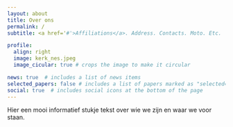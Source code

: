 ```yaml
---
layout: about
title: Over ons 
permalink: /
subtitle: <a href='#'>Affiliations</a>. Address. Contacts. Moto. Etc.

profile:
  align: right
  image: kerk_nes.jpeg
  image_cicular: true # crops the image to make it circular

news: true  # includes a list of news items
selected_papers: false # includes a list of papers marked as "selected={true}"
social: true  # includes social icons at the bottom of the page
---
```


Hier een mooi informatief stukje tekst over wie we zijn en waar we voor staan.

